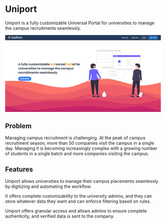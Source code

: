 # Uniport
Uniport is a fully customizable Universal Portal for universities to manage the campus recruitments seamlessly.


![](./docs/landing.PNG)


## Problem

Managing campus recruitment is challenging. At the peak of campus recruitment season, more than 50 companies visit the campus in a single day. Managing it is becoming increasingly complex with a growing number of students in a single batch and more companies visiting the campus.

## Features
Uniport allows universities to manage their campus placements seamlessly by digitizing and automating the workflow.

It offers complete customizability to the university admins, and they can store whatever data they want and can enforce filtering based on rules.

Uniport offers granular access and allows admins to ensure complete authenticity, and verified data is sent to the company.

